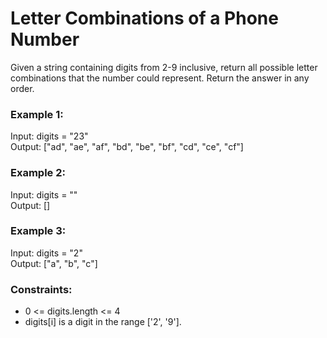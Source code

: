 # Letter Combinations of a Phone Number

Given a string containing digits from 2-9 inclusive, return all possible letter combinations that the number could represent. Return the answer in any order.

### Example 1:
Input: digits = "23"  
Output: ["ad", "ae", "af", "bd", "be", "bf", "cd", "ce", "cf"]

### Example 2:
Input: digits = ""  
Output: []

### Example 3:
Input: digits = "2"  
Output: ["a", "b", "c"]

### Constraints:
- 0 <= digits.length <= 4
- digits[i] is a digit in the range ['2', '9'].
